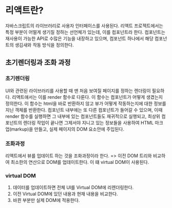 # 리액트란?

자바스크립트의 라이브러리로 사용자 인터페이스를 사용된다.
리액트 프로젝트에서는 특정 부분이 어떨게 생기질 정하는 선언체가 있는데, 이를 컴포넌트라 한다.
컴포넌트는 재사용이 가능한 API로 수많은 기능을 내장하고 있으며, 컴포넌트 하나에서 해당 컴포넌트의 생김새와 작동 방식을 정의한다.

## 초기렌더링과 조화 과정
### 초기렌더링
UI와 관련된 라이브러리를 사용할 때 맨 처음 보여질 페이지를 정하는 렌더링이 필요하다.
리액트애서는 이를 render 함수로 다룬다.
이 함수는 컴포넌트가 어떻게 생겼는지 정의한다.
이 함수는 html을 바로 반환하지 않고 뷰가 어떻게 작동하는지에 대한 정보를 지닌 객체를 반환한다.
컴포넌트 내부에는 또 다른 컴포넌트가 들어갈 수 있으며, 이때 render 함수를 실행하면 그 내부에 있는 컴포넌트들도 재귀적으로 실행되고,
최상위 컴포넌트의 렌더링 작업이 끝나면 그제서야 지니고 있는 정보들을 사용하여 HTML 마크업(markup)을 만들고, 실제 페이지의 DOM 요소안에 주입된다.

### 조화과정
리액트에서 뷰를 업데이트 하는 것을 조화과정이라 한다.
=> 이전 DOM 트리와 비교하여 최소한의 연산으로 DOM를 업데이트한다. 
이 떄 virtual DOM이 사용된다.

### virtual DOM
1. 데이터를 업데이트하면 전체 UI를 Virtual DOM에 리렌더링한다.
2. 이전 Virtual DOM에 있던 내용과 현재 내용을 비교한다.
3. 바뀐 부분만 실제 DOM에 적용한다.